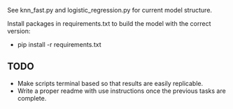 See knn_fast.py and logistic_regression.py for current model structure.

Install packages in requirements.txt to build the model with the correct version:
- pip install -r requirements.txt

## TODO
- Make scripts terminal based so that results are easily replicable.
- Write a proper readme with use instructions once the previous tasks are complete.
